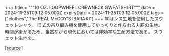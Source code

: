 +++
title = """10 OZ. LOOPWHEEL CREWNECK SWEATSHIRT"""
date = 2024-11-25T09:12:05.000Z
expiryDate = 2024-11-25T09:12:05.000Z
tags = ["clothes","The REAL McCOY'S IBARAKI"]
+++
10オンス生地を使用したスウェットシャツ。 旧式の吊り編み機を使用してゆっくりと作られる丸胴の生地。 時間が掛かるため、当然ながら現代においては非効率な生産方法である。 スウェット生地を...

[[source]](https://the-realmccoys.ocnk.net/product/1463)
